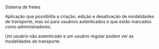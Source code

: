 Sistema de fretes

Aplicação que possibilita a criação, edição e desativação de modalidades de transporte, mas só para usuários autenticados e que estão marcados como administradores.

Um usuário não autenticado e um usuário regular podem ver as modalidades de transporte. 

